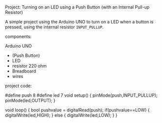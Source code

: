 Project: Turning on an LED using a Push Button (with an Internal Pull-up Resistor)

A simple project using the Arduino UNO to turn on a LED when a button is pressed, using the internal resistor `INPUT_PULLUP`.

components:

Arduino UNO
-  (Push Button)
-  LED
- resistor 220 ohm
- Breadboard
- wires
 
 project code:

#define push 8
#define led 7
void setup()
{
 pinMode(push,INPUT_PULLUP);
 pinMode(led,OUTPUT);
}

void loop()
{
bool pushvalue = digitalRead(push);
  if(pushvalue==LOW)
  {
digitalWrite(led,HIGH);
  }
  else
  {
  digitalWrite(led,LOW);
  }
}